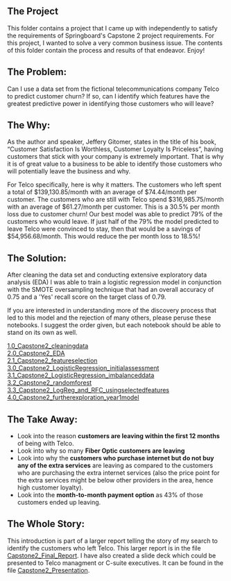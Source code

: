 ## The Project
This folder contains a project that I came up with independently to satisfy the requirements of Springboard's Capstone 2 project requirements. For this project, I wanted to solve a very common business issue. The contents of this folder contain the process and results of that endeavor. Enjoy!

## The Problem: 
Can I use a data set from the fictional telecommunications company Telco to predict customer churn?  If so, can I identify which features have the greatest predictive power in identifying those customers who will leave?

## The Why: 
As the author and speaker, Jeffery Gitomer, states in the title of his book, “Customer Satisfaction Is Worthless, Customer Loyalty Is Priceless”, having customers that stick with your company is extremely important. That is why it is of great value to a business to be able to identify those customers who will potentially leave the business and why. 

For Telco specifically, here is why it matters. The customers who left spent a total of $139,130.85/month with an average of $74.44/month per customer. The customers who are still with Telco spend $316,985.75/month with an average of $61.27/month per customer. This is a 30.5% per month loss due to customer churn! Our best model was able to predict 79% of the customers who would leave. If just half of the 79% the model predicted to leave Telco were convinced to stay, then that would be a savings of $54,956.68/month. This would reduce the per month loss to 18.5%!

## The Solution:
After cleaning the data set and conducting extensive exploratory data analysis (EDA) I was able to train a logistic regression model in conjunction with the SMOTE oversampling technique that had an overall accuracy of 0.75 and a 'Yes' recall score on the target class of 0.79. 

If you are interested in understanding more of the discovery process that led to this model and the rejection of many others, please peruse these notebooks. I suggest the order given, but each notebook should be able to stand on its own as well.

[1.0_Capstone2_cleaningdata](https://github.com/eolson615/SpringboardDSCareerTrack/blob/master/Capstone2/Coding/1.0_Capstone2_cleaningdata.ipynb)  
[2.0_Capstone2_EDA](https://github.com/eolson615/SpringboardDSCareerTrack/blob/master/Capstone2/Coding/2.0_Capstone2_EDA.ipynb)  
[2.1_Capstone2_featureselection](https://github.com/eolson615/SpringboardDSCareerTrack/blob/master/Capstone2/Coding/2.1_Capstone2_featureselection.ipynb)  
[3.0_Capstone2_LogisticRegression_initialassessment](https://github.com/eolson615/SpringboardDSCareerTrack/blob/master/Capstone2/Coding/3.0_Capstone2_LogisticRegression_initialassessment.ipynb)  
[3.1_Capstone2_LogisticRegression_imbalanceddata](https://github.com/eolson615/SpringboardDSCareerTrack/blob/master/Capstone2/Coding/3.1_Capstone2_LogisticRegression_imbalanceddata.ipynb)  
[3.2_Capstone2_randomforest](https://github.com/eolson615/SpringboardDSCareerTrack/blob/master/Capstone2/Coding/3.2_Capstone2_randomforest.ipynb)  
[3.3_Capstone2_LogReg_and_RFC_usingselectedfeatures](https://github.com/eolson615/SpringboardDSCareerTrack/blob/master/Capstone2/Coding/3.3_Capstone2_LogReg_and_RFC_usingselectedfeatures.ipynb)  
[4.0_Capstone2_furtherexploration_year1model](https://github.com/eolson615/SpringboardDSCareerTrack/blob/master/Capstone2/Coding/4.0_Capstone2_furtherexploration_year1model.ipynb)  

## The Take Away:
- Look into the reason **customers are leaving within the first 12 months** of being with Telco.
- Look into why so many **Fiber Optic customers are leaving**
- Look into why the **customers who purchase internet but do not buy any of the extra services** are leaving as compared to the customers who are purchasing the extra internet services (also the price point for the extra services might be below other providers in the area, hence high customer loyalty).
- Look into the **month-to-month payment option** as 43% of those customers ended up leaving.

## The Whole Story:
This introduction is part of a larger report telling the story of my search to identify the customers who left Telco. This larger report is in the file [Capstone2_Final_Report](https://github.com/eolson615/SpringboardDSCareerTrack/blob/master/Capstone2/Capstone2_Final_Report.pdf). I have also created a slide deck which could be presented to Telco managment or C-suite executives. It can be found in the file [Capstone2_Presentation](https://github.com/eolson615/SpringboardDSCareerTrack/blob/master/Capstone2/Capstone2_Presentation.pptx).

